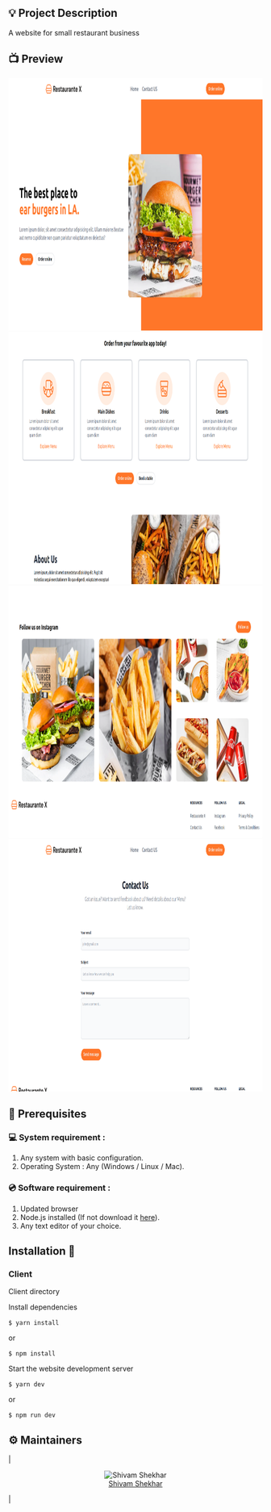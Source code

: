 ## 💡 Project Description

A website for small restaurant business

## 📺 Preview

<img src="https://github.com/shvam0000/restaurant-website/blob/main/src/utils/images/readme1.png" alt="Restaurant Website" height="500" width="1000">

<img src="https://github.com/shvam0000/restaurant-website/blob/main/src/utils/images/readme2.png" alt="Restaurant Website" height="500" width="1000">

<img src="https://github.com/shvam0000/restaurant-website/blob/main/src/utils/images/readme3.png" alt="Restaurant Website" height="500" width="1000">

<img src="https://github.com/shvam0000/restaurant-website/blob/main/src/utils/images/readme4.png" alt="Restaurant Website" height="500" width="1000">

## 📌 Prerequisites

### 💻 System requirement :

1. Any system with basic configuration.
2. Operating System : Any (Windows / Linux / Mac).

### 💿 Software requirement :

1. Updated browser
2. Node.js installed (If not download it [here](https://nodejs.org/en/download/)).
3. Any text editor of your choice.

## Installation 🔧

### Client

Client directory

Install dependencies

```
$ yarn install
```

or

```
$ npm install
```

Start the website development server

```
$ yarn dev
```

or

```
$ npm run dev
```

## :gear: Maintainers

| <p align="center">![Shivam Shekhar](https://github.com/shvam0000.png?size=128)<br>[Shivam Shekhar](https://github.com/shvam0000)</p>
|
